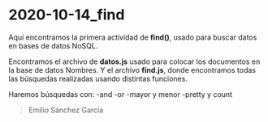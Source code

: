# 2020-10-14_find

Aquí encontramos la primera actividad de **find()**, usado para buscar datos en bases de datos NoSQL.

Encontramos el archivo de **datos.js** usado para colocar los documentos en la base de datos Nombres. Y el archivo **find.js**, donde encontramos todas las búsquedas realizadas usando distintas funciones.

Haremos búsquedas con:
-and
-or
-mayor y menor
-pretty y count


>Emilio Sánchez García